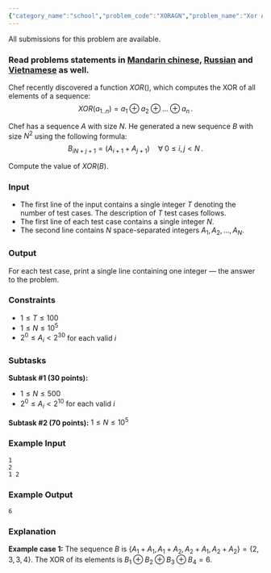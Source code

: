 ```yaml
---
{"category_name":"school","problem_code":"XORAGN","problem_name":"Xor Again","languages_supported":{"0":"C","1":"CPP14","2":"JAVA","3":"PYTH","4":"PYTH 3.5","5":"PYPY","6":"CS2","7":"PAS fpc","8":"PAS gpc","9":"RUBY","10":"PHP","11":"GO","12":"NODEJS","13":"HASK","14":"rust","15":"SCALA","16":"swift","17":"D","18":"PERL","19":"FORT","20":"WSPC","21":"ADA","22":"CAML","23":"ICK","24":"BF","25":"ASM","26":"CLPS","27":"PRLG","28":"ICON","29":"SCM qobi","30":"PIKE","31":"ST","32":"NICE","33":"LUA","34":"BASH","35":"NEM","36":"LISP sbcl","37":"LISP clisp","38":"SCM guile","39":"JS","40":"ERL","41":"TCL","42":"kotlin","43":"PERL6","44":"TEXT","45":"SCM chicken","46":"CLOJ","47":"COB","48":"FS"},"max_timelimit":2,"source_sizelimit":50000,"problem_author":"deadcode4","problem_tester":null,"date_added":"3-04-2018","tags":{"0":"deadcode4","1":"easy","2":"may18","3":"xor"},"editorial_url":"https://discuss.codechef.com/problems/XORAGN","time":{"view_start_date":1526290200,"submit_start_date":1526290200,"visible_start_date":1526290200,"end_date":1735669800},"is_direct_submittable":false,"layout":"problem"}
---
```

<span class="solution-visible-txt">All submissions for this problem are available.</span><h3>Read problems statements in <a href="http://www.codechef.com/download/translated/MAY18/mandarin/XORAGN.pdf" target="_blank">Mandarin chinese</a>, <a href="http://www.codechef.com/download/translated/MAY18/russian/XORAGN.pdf" target="_blank">Russian</a> and <a href="http://www.codechef.com/download/translated/MAY18/vietnamese/XORAGN.pdf" target="_blank">Vietnamese</a> as well.</h3>

Chef recently discovered a function $XOR()$, which computes the XOR of all elements of a sequence:
$$XOR(a_{1..n}) = a_1 \oplus a_2 \oplus \dots \oplus a_n\,.$$

Chef has a sequence $A$ with size $N$. He generated a new sequence $B$ with size $N^2$ using the following formula:
$$B_{iN+j+1} = (A_{i+1} + A_{j+1}) \quad \forall\; 0 \le i, j \lt N\,.$$

Compute the value of $XOR(B)$.

### Input
- The first line of the input contains a single integer $T$ denoting the number of test cases. The description of $T$ test cases follows.
- The first line of each test case contains a single integer $N$.
- The second line contains $N$ space-separated integers $A_1, A_2, \dots, A_N$.

### Output
For each test case, print a single line containing one integer — the answer to the problem.

### Constraints 
- $1 \le T \le 100$
- $1 \le N \le 10^5$
- $2^0 \le A_i \lt 2^{30}$ for each valid $i$

### Subtasks

**Subtask #1 (30 points):**
- $1 \le N \le 500$ 
- $2^0 \le A_i \lt 2^{10}$ for each valid $i$
                  
**Subtask #2 (70 points):** $1 \le N \le 10^5$

### Example Input
```
1
2
1 2
```

### Example Output
```
6
```

### Explanation
**Example case 1:** The sequence $B$ is $\{A_1 + A_1, A_1 + A_2, A_2 + A_1, A_2 + A_2\} = \{2, 3, 3, 4\}$. The XOR of its elements is $B_1 \oplus B_2 \oplus B_3 \oplus B_4 = 6$.
